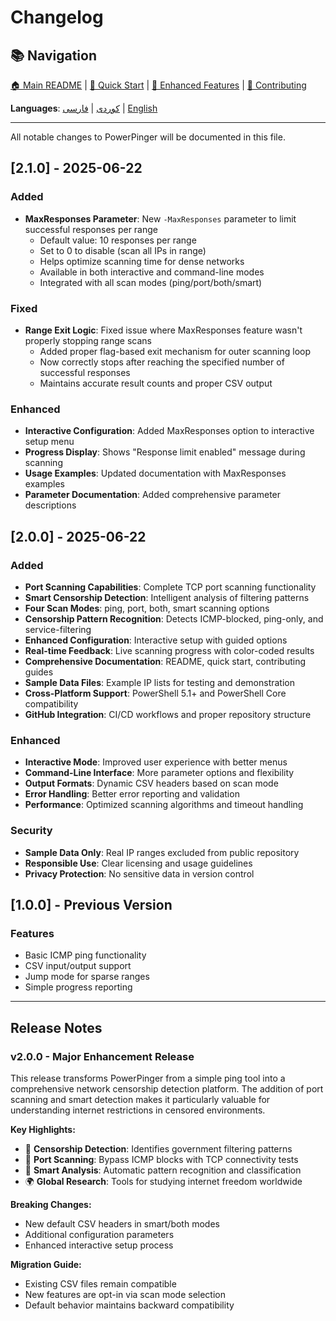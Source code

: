 # Changelog

## 📚 Navigation
[🏠 Main README](README.md) | [🚀 Quick Start](QUICKSTART.md) | [🔧 Enhanced Features](ENHANCED_FEATURES.md) | [🤝 Contributing](CONTRIBUTING.md)

**Languages**: [کوردی](README_KU.md) | [فارسی](README_FA.md) | [English](README.md)

---

All notable changes to PowerPinger will be documented in this file.

## [2.1.0] - 2025-06-22

### Added
- **MaxResponses Parameter**: New `-MaxResponses` parameter to limit successful responses per range
  - Default value: 10 responses per range
  - Set to 0 to disable (scan all IPs in range)
  - Helps optimize scanning time for dense networks
  - Available in both interactive and command-line modes
  - Integrated with all scan modes (ping/port/both/smart)

### Fixed
- **Range Exit Logic**: Fixed issue where MaxResponses feature wasn't properly stopping range scans
  - Added proper flag-based exit mechanism for outer scanning loop
  - Now correctly stops after reaching the specified number of successful responses
  - Maintains accurate result counts and proper CSV output

### Enhanced
- **Interactive Configuration**: Added MaxResponses option to interactive setup menu
- **Progress Display**: Shows "Response limit enabled" message during scanning
- **Usage Examples**: Updated documentation with MaxResponses examples
- **Parameter Documentation**: Added comprehensive parameter descriptions

## [2.0.0] - 2025-06-22

### Added
- **Port Scanning Capabilities**: Complete TCP port scanning functionality
- **Smart Censorship Detection**: Intelligent analysis of filtering patterns  
- **Four Scan Modes**: ping, port, both, smart scanning options
- **Censorship Pattern Recognition**: Detects ICMP-blocked, ping-only, and service-filtering
- **Enhanced Configuration**: Interactive setup with guided options
- **Real-time Feedback**: Live scanning progress with color-coded results
- **Comprehensive Documentation**: README, quick start, contributing guides
- **Sample Data Files**: Example IP lists for testing and demonstration
- **Cross-Platform Support**: PowerShell 5.1+ and PowerShell Core compatibility
- **GitHub Integration**: CI/CD workflows and proper repository structure

### Enhanced
- **Interactive Mode**: Improved user experience with better menus
- **Command-Line Interface**: More parameter options and flexibility
- **Output Formats**: Dynamic CSV headers based on scan mode
- **Error Handling**: Better error reporting and validation
- **Performance**: Optimized scanning algorithms and timeout handling

### Security
- **Sample Data Only**: Real IP ranges excluded from public repository
- **Responsible Use**: Clear licensing and usage guidelines
- **Privacy Protection**: No sensitive data in version control

## [1.0.0] - Previous Version

### Features
- Basic ICMP ping functionality
- CSV input/output support
- Jump mode for sparse ranges
- Simple progress reporting

---

## Release Notes

### v2.0.0 - Major Enhancement Release
This release transforms PowerPinger from a simple ping tool into a comprehensive network censorship detection platform. The addition of port scanning and smart detection makes it particularly valuable for understanding internet restrictions in censored environments.

**Key Highlights:**
- 🎯 **Censorship Detection**: Identifies government filtering patterns
- 🚪 **Port Scanning**: Bypass ICMP blocks with TCP connectivity tests  
- 🧠 **Smart Analysis**: Automatic pattern recognition and classification
- 🌍 **Global Research**: Tools for studying internet freedom worldwide

**Breaking Changes:**
- New default CSV headers in smart/both modes
- Additional configuration parameters
- Enhanced interactive setup process

**Migration Guide:**
- Existing CSV files remain compatible
- New features are opt-in via scan mode selection
- Default behavior maintains backward compatibility
